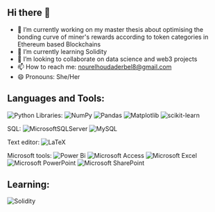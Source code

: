 ## Hi there 👋



- 🔭 I’m currently working on my master thesis about optimising the bonding curve of miner's rewards according to token categories in Ethereum based Blockchains
- 🌱 I’m currently learning Solidity
- 👯 I’m looking to collaborate on data science and web3 projects
- 📫 How to reach me: nourelhoudaderbel8@gmail.com
- 😄 Pronouns: She/Her

## Languages and Tools:

![Python](https://img.shields.io/badge/python-3670A0?style=for-the-badge&logo=python&logoColor=ffdd54) Libraries: ![NumPy](https://img.shields.io/badge/numpy-%23013243.svg?style=for-the-badge&logo=numpy&logoColor=white) ![Pandas](https://img.shields.io/badge/pandas-%23150458.svg?style=for-the-badge&logo=pandas&logoColor=white) ![Matplotlib](https://img.shields.io/badge/Matplotlib-%23ffffff.svg?style=for-the-badge&logo=Matplotlib&logoColor=black) ![scikit-learn](https://img.shields.io/badge/scikit--learn-%23F7931E.svg?style=for-the-badge&logo=scikit-learn&logoColor=white)

SQL:
![MicrosoftSQLServer](https://img.shields.io/badge/Microsoft%20SQL%20Server-CC2927?style=for-the-badge&logo=microsoft%20sql%20server&logoColor=white) ![MySQL](https://img.shields.io/badge/mysql-4479A1.svg?style=for-the-badge&logo=mysql&logoColor=white)

Text editor:
![LaTeX](https://img.shields.io/badge/latex-%23008080.svg?style=for-the-badge&logo=latex&logoColor=white)

Microsoft tools:
![Power Bi](https://img.shields.io/badge/power_bi-F2C811?style=for-the-badge&logo=powerbi&logoColor=black)
![Microsoft Access](https://img.shields.io/badge/Microsoft_Access-A4373A?style=for-the-badge&logo=microsoft-access&logoColor=white)
![Microsoft Excel](https://img.shields.io/badge/Microsoft_Excel-217346?style=for-the-badge&logo=microsoft-excel&logoColor=white)
![Microsoft PowerPoint](https://img.shields.io/badge/Microsoft_PowerPoint-B7472A?style=for-the-badge&logo=microsoft-powerpoint&logoColor=white)
![Microsoft SharePoint ](https://img.shields.io/badge/Microsoft_SharePoint-0078D4?style=for-the-badge&logo=microsoft-sharepoint&logoColor=white)

## Learning:
![Solidity](https://img.shields.io/badge/Solidity-%23363636.svg?style=for-the-badge&logo=solidity&logoColor=white)

